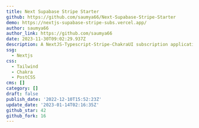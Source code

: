 ```yaml
---
title: Next Supabase Stripe Starter
github: https://github.com/saumya66/Next-Supabase-Stripe-Starter
demo: https://nextjs-supabase-stripe-subs.vercel.app/
author: saumya66
author_link: https://github.com/saumya66
date: 2023-11-30T09:02:29.937Z
description: A NextJS-Typescript-Stripe-ChakraUI subscription application starter template.
ssg:
  - Nextjs
css:
  - Tailwind
  - Chakra
  - PostCSS
cms: []
category: []
draft: false
publish_date: '2022-12-10T15:52:23Z'
update_date: '2023-01-14T02:16:35Z'
github_star: 42
github_fork: 16
---
```

